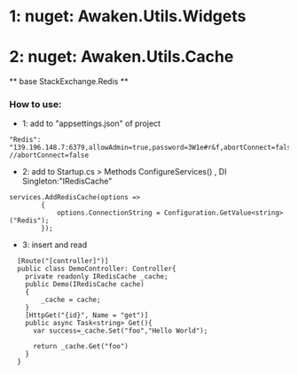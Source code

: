 # 1: nuget: Awaken.Utils.Widgets

# 2: nuget: Awaken.Utils.Cache
** base StackExchange.Redis **
### How to use:
- 1: add to "appsettings.json" of project
``` 
"Redis": "139.196.148.7:6379,allowAdmin=true,password=3W1e#r&f,abortConnect=false", //abortConnect=false
```
- 2: add to Startup.cs > Methods ConfigureServices() , DI Singleton:"IRedisCache"
```
services.AddRedisCache(options =>
        {
            options.ConnectionString = Configuration.GetValue<string>("Redis");
        });
```
- 3: insert and read 
```
  [Route("[controller]")]
  public class DemoController: Controller{  
    private readonly IRedisCache _cache;    
    public Demo(IRedisCache cache)
    {
        _cache = cache;       
    }
    [HttpGet("{id}", Name = "get")]
    public async Task<string> Get(){
      var success=_cache.Set("foo","Hello World");
      
      return _cache.Get("foo")
    }
  }
```

